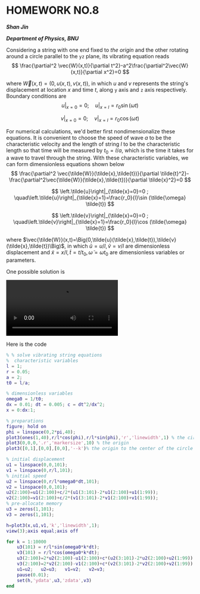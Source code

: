 # HOMEWORK NO.8

***Shan Jin***

***Department of Physics, BNU***

Considering a string with one end fixed to *the origin* and the other rotating around a circle parallel to the `yz` plane, its vibrating equation reads
$$
\frac{\partial^2 \vec{W}(x,t)}{\partial t^2}-a^2\frac{\partial^2\vec{W}(x,t)}{\partial x^2}=0
$$

where $\vec{W}(x,t)=\Big(0,u(x,t),v(x,t)\Big)$, in which $u$ and $v$  represents the string's displacement at location $x$ and time $t$, along `y` axis and `z` axis respectively. Boundary conditions are
$$
\left.u\right|_{x=0}=0 ; \quad\left.u\right|_{x=l}=r_0\sin (\omega t)
$$

$$
\left.v\right|_{x=0}=0 ; \quad\left.v\right|_{x=l}=r_0\cos (\omega t)
$$

For numerical calculations, we'd better first nondimensionalize these equations. It is convenient to choose the speed of wave $a$ to be the characteristic velocity and the length of string $l$ to be the characteristic length so that time will be measured by $t_0=l/a$, which is the time it takes for a wave to travel through the string. With these characteristic variables, we can form dimensionless equations shown below
$$
\frac{\partial^2 \vec{\tilde{W}}(\tilde{x},\tilde{t})}{\partial \tilde{t}^2}-\frac{\partial^2\vec{\tilde{W}}(\tilde{x},\tilde{t})}{\partial \tilde{x}^2}=0
$$

$$
\left.\tilde{u}\right|_{\tilde{x}=0}=0 ; \quad\left.\tilde{u}\right|_{\tilde{x}=1}=\frac{r_0}{l}\sin (\tilde{\omega} \tilde{t})
$$

$$
\left.\tilde{v}\right|_{\tilde{x}=0}=0 ; \quad\left.\tilde{v}\right|_{\tilde{x}=1}=\frac{r_0}{l}\cos (\tilde{\omega} \tilde{t})
$$

where $\vec{\tilde{W}}(x,t)=\Big(0,\tilde{u}(\tilde{x},\tilde{t}),\tilde{v}(\tilde{x},\tilde{t})\Big)$, in which $\tilde{u}=u/l,\, \tilde{v}=v/l$ are dimensionless displacement and $\tilde{x}=x/l,\,\tilde{t}=t/t_0,\,\tilde{\omega}=\omega t_0$ are dimensionless variables or parameters.  



One possible solution is

<video class="tab" controls>Your browser does not support the &lt;video&gt; tag.
  <source src="/ComPhy_Peng/hw8/stringvibration.mp4"/>
</video>



Here is the code

```matlab
% % solve vibrating string equations
%  characteristic variables
l = 1;
r = 0.05;
a = 2;
t0 = l/a;

% dimensionless variables
omega0 = 1/t0;
dx = 0.01; dt = 0.005; c = dt^2/dx^2;
x = 0:dx:1;

% preparations
figure; hold on
phi = linspace(0,2*pi,40);
plot3(ones(1,40),r/l*cos(phi),r/l*sin(phi),'r','linewidth',1) % the circle
plot3(0,0,0,'.r','markersize',10) % the origin
plot3([0,1],[0,0],[0,0],'--k')% the origin to the center of the circle

% initial displacement
u1 = linspace(0,0,101);
v1 = linspace(0,r/l,101);
% initial speed
u2 = linspace(0,r/l*omega0*dt,101);
v2 = linspace(0,0,101);
u2(2:100)=u1(2:100)+c/2*(u1(3:101)-2*u1(2:100)+u1(1:99)); 
v2(2:100)=v1(2:100)+c/2*(v1(3:101)-2*v1(2:100)+v1(1:99)); 
% pre-allocate memory
u3 = zeros(1,101);
v3 = zeros(1,101);

h=plot3(x,u1,v1,'k','linewidth',1);
view(3);axis equal;axis off

for k = 1:10000
    u3(101) = r/l*sin(omega0*k*dt);
    v3(101) = r/l*cos(omega0*k*dt);
    u3(2:100)=2*u2(2:100)-u1(2:100)+c*(u2(3:101)-2*u2(2:100)+u2(1:99));
    v3(2:100)=2*v2(2:100)-v1(2:100)+c*(v2(3:101)-2*v2(2:100)+v2(1:99));
    u1=u2;   u2=u3;   v1=v2;   v2=v3;   
    pause(0.01);
    set(h,'ydata',u3,'zdata',v3)
end
```

